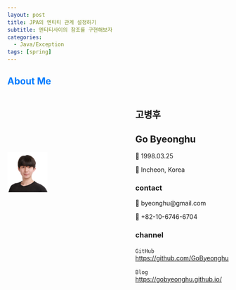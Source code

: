 ```yaml
---
layout: post
title: JPA의 엔티티 관계 설정하기
subtitle: 엔티티사이의 참조를 구현해보자
categories: 
  - Java/Exception
tags: [spring]
---
```


## <span style="color: #007BFF;">About Me</span>

<div style="display: flex; align-items: center;">
  <div style="overflow: hidden; width: 180px; height: 180px; margin-right: 200px;">
    <img src="assets/images/profile/gbh.jpg" alt="Profile Image" style="width: 100%; height: auto;">
  </div>
  <div>
    <h2>고병후</h2>
    <h2>Go Byeonghu</h2>
    <p>📅 1998.03.25</p>
    <p>📍 Incheon, Korea</p>
  <div>
    <h3><strong>contact</strong></h3>
    <p>📧 byeonghu@gmail.com</p>
    <p>📱 +82-10-6746-6704</p>
  </div>
    <h3><strong>channel</strong></h3>
    <p><code>GitHub</code> <a href="https://github.com/GoByeonghu">https://github.com/GoByeonghu</a></p>
    <p><code>Blog</code> <a href="https://gobyeonghu.github.io/">https://gobyeonghu.github.io/</a></p>
  </div>
</div>